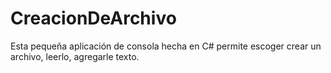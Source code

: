 # CreacionDeArchivo
Esta pequeña aplicación de consola hecha en C# permite escoger crear un archivo, leerlo, agregarle texto.
